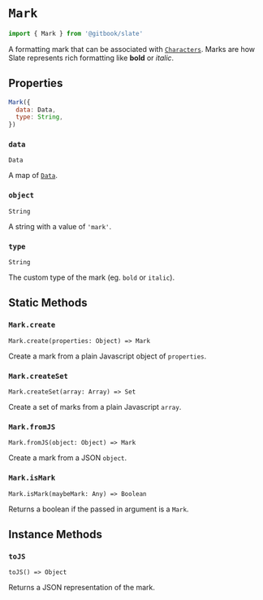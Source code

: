 # `Mark`

```js
import { Mark } from '@gitbook/slate'
```

A formatting mark that can be associated with [`Characters`](./character.md). Marks are how Slate represents rich formatting like **bold** or _italic_.

## Properties

```js
Mark({
  data: Data,
  type: String,
})
```

### `data`

`Data`

A map of [`Data`](./data.md).

### `object`

`String`

A string with a value of `'mark'`.

### `type`

`String`

The custom type of the mark (eg. `bold` or `italic`).

## Static Methods

### `Mark.create`

`Mark.create(properties: Object) => Mark`

Create a mark from a plain Javascript object of `properties`.

### `Mark.createSet`

`Mark.createSet(array: Array) => Set`

Create a set of marks from a plain Javascript `array`.

### `Mark.fromJS`

`Mark.fromJS(object: Object) => Mark`

Create a mark from a JSON `object`.

### `Mark.isMark`

`Mark.isMark(maybeMark: Any) => Boolean`

Returns a boolean if the passed in argument is a `Mark`.

## Instance Methods

### `toJS`

`toJS() => Object`

Returns a JSON representation of the mark.
